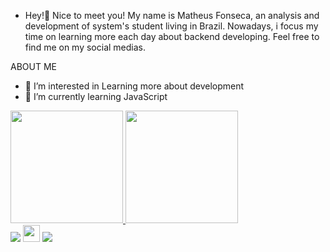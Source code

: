- Hey!👋 Nice to meet you! My name is Matheus Fonseca, an analysis and development of system's student living in Brazil. Nowadays, i focus my time on learning more each day about backend developing. Feel free to find me on my social medias.

ABOUT ME 
- 👀 I’m interested in Learning more about development
- 🌱 I’m currently learning JavaScript


<div align="left">
  <a href="https://github.com/Matthews1337">
  <img height="180em" src="https://github-readme-stats.vercel.app/api?username=Matthews1337&show_icons=true&theme=transparent&include_all_commits=true&count_private=true"/>
  <img height="180em" src="https://github-readme-stats.vercel.app/api/top-langs/?username=Matthews1337&layout=compact&langs_count=7&theme=transparent"/>
</div>

<div> 
  <a href="https://www.instagram.com/matheussf_97/" target="_blank"><img src="https://img.shields.io/badge/-Instagram-%23E4405F?style=for-the-badge&logo=instagram&logoColor=white" target="_blank"></a>
 	<a href="https://www.dio.me/users/Matheusfonseca1997" target="_blank"><img src="https://img.shields.io/badge/Digital%20Innovation%20One-8A2BE2" target="_blank" height="27px"></a>
  <a href="https://www.linkedin.com/in/matheus-fonseca-20270823a/" target="_blank"><img src="https://img.shields.io/badge/-LinkedIn-%230077B5?style=for-the-badge&logo=linkedin&logoColor=white" target="_blank"></a> 
  
</div>
